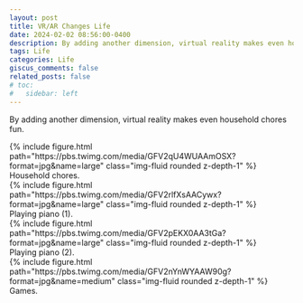 ```yaml
---
layout: post
title: VR/AR Changes Life
date: 2024-02-02 08:56:00-0400
description: By adding another dimension, virtual reality makes even household chores fun.
tags: Life
categories: Life
giscus_comments: false
related_posts: false
# toc:
#   sidebar: left
---
```



By adding another dimension, virtual reality makes even household chores fun.


<div class="row mt-3">
    <div class="col-sm mt-3 mt-md-0">
        {% include figure.html path="https://pbs.twimg.com/media/GFV2qU4WUAAmOSX?format=jpg&name=large" class="img-fluid rounded z-depth-1" %}
    </div>
</div>
<div class="caption">
    Household chores.
</div>


<div class="row mt-3">
    <div class="col-sm mt-3 mt-md-0">
        {% include figure.html path="https://pbs.twimg.com/media/GFV2rlfXsAACywx?format=jpg&name=large" class="img-fluid rounded z-depth-1" %}
    </div>
</div>
<div class="caption">
    Playing piano (1).
</div>


<div class="row mt-3">
    <div class="col-sm mt-3 mt-md-0">
        {% include figure.html path="https://pbs.twimg.com/media/GFV2pEKX0AA3tGa?format=jpg&name=large" class="img-fluid rounded z-depth-1" %}
    </div>
</div>
<div class="caption">
    Playing piano (2).
</div>


<div class="row mt-3">
    <div class="col-sm mt-3 mt-md-0">
        {% include figure.html path="https://pbs.twimg.com/media/GFV2nYnWYAAW90g?format=jpg&name=medium" class="img-fluid rounded z-depth-1" %}
    </div>
</div>
<div class="caption">
    Games.
</div>